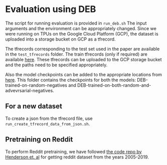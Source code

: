 # Evaluation using DEB

The script for running evaluation is provided in ```run_deb.sh``` The input arguments and the environment can be appropriately changed.
Since we were running on TPUs on the Google Cloud Platform (GCP), the dataset is uploaded into a storage bucket on GCP as a tfrecord.

The tfrecords corresponding to the test set used in the paper are available in the ```test_tfrecords``` folder. The train tfrecords (only if required) are available [here](https://drive.google.com/drive/folders/1cxsCjGtOJUVDEOkwHR3DCXrbRE0lVRZJ). These tfrecords can be uploaded to the GCP storage bucket and the paths need to be specified appropriately.

Also the model checkpoints can be added to the appropriate locations from [here](https://drive.google.com/drive/folders/1N-_oFl26eGQM413zSQZ36ZFLTXzcpXqj). This folder contains the checkpoints for both the models: DEB-trained-on-random-negatives and DEB-trained-on-both-random-and-advevrsarial-negatives.

## For a new dataset
To create a json from the tfrecord file, use ```run_create_tfrecord_data_from_json.sh```.

## Pretraining on Reddit

To perform Reddit pretraining, we have followed [the code repo by Henderson et. al](https://github.com/PolyAI-LDN/conversational-datasets/tree/master/reddit) for getting reddit dataset from the years 2005-2019.

